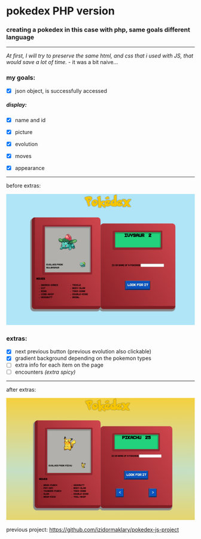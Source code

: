# pokedex PHP version

### creating a pokedex in this case with php, same goals different language

---

*At first, I will try to preserve the same html, and css that i used with JS, that would save a lot of time.* - it was a bit naive...


### my goals:

- [x] json object, is successfully accessed 
  
##### display:
- [x] name and id
- [x] picture
- [x] evolution
- [x] moves
  

- [x] appearance

---

before extras:

![screenshot](resources/img.png)

### extras:

- [x] next previous button (previous evolution also clickable)
- [x] gradient background depending on the pokemon types
- [ ] extra info for each item on the page
- [ ] encounters *(extra spicy)*

---

after extras:

![screenshot](resources/screenshot2.png)


previous project: https://github.com/izidormaklary/pokedex-js-project